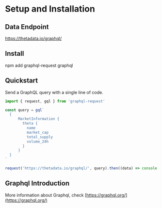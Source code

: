 # Setup and Installation

## Data Endpoint
https://thetadata.io/graphql/

## Install
npm add graphql-request graphql

## Quickstart
Send a GraphQL query with a single line of code.
```javascript
import { request, gql } from 'graphql-request'

const query = gql`
  {
      MarketInformation {
        theta {
          name
          market_cap
          total_supply
          volume_24h
        }
      }
  }
`

request('https://thetadata.io/graphql/', query).then((data) => console.log(data))
```
## Graphql Introduction
More information about Graphql, check [https://graphql.org/](https://graphql.org/)
